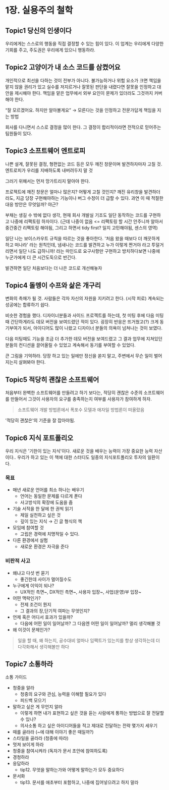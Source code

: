 # 1장. 실용주의 철학
## Topic1 당신의 인생이다
우리에게는 스스로의 행동을 직접 결정할 수 있는 힘이 있다. 이 업계는 우리에게 다양한 기회를 주고, 주도권은 우리에게 있으니 행동하라.

## Topic2 고양이가 내 소스 코드를 삼켰어요
개인적으로 최선을 다하는 것이 전부가 아니다. 불가능하거나 위험 요소가 크면 책임을 맡지 않을 권리가 있고 실수를 저지르거나 잘못된 판단을 내렸다면 잘못을 인정하고 대안을 제시해야 한다. 책임을 맡은 업무에서 외부 요인이 문제가 있더라도 그것까지 커버해야 한다.

“잘 모르겠어요. 하지만 알아볼게요” → 모른다는 것을 인정하고 전문가답게 책임을 지는 방법

회사를 다니면서 스스로 결정을 많이 한다. 그 결정이 합리적이라면 전적으로 믿어주는 팀원들이 있다.

## Topic3 소프트웨어 엔트로피
나쁜 설계, 잘못된 결정, 형편없는 코드 등은 모두 깨진 창문이며 발견하자마자 고칠 것. 엔트로피가 우리를 지배하도록 내버려두지 말 것

그러기 위해서는 먼저 망가트리지 말아야 한다.

프로젝트에 깨진 창문은 얼마나 많은지? 어떻게 고칠 것인지? 깨진 유리창을 발견하더라도, 지금 당장 구현해야하는 기능이나 버그 수정이 더 급할 수 있다. 과연 이 때 적절한 대응 방안은 무엇일까? 야근?

부채는 생길 수 밖에 없다 생각, 현재 회사 개발실 기조도 일단 동작하는 코드를 구현하고 나중에 리팩토링 하자이다. (근데 나중이 없음 <= 리팩토링 할 시간 안주니까 알아서 중간중간 리팩토링 해야됨, 그리고 하면서 tidy first? 일지 고민해야됨, 센스의 영역)

일단 나는 보이스카우트 규칙을 따르는 것을 좋아한다. '처음 왔을 때보다 더 깨끗하게 하고 떠나라' 라는 원칙인데, 냄새나는 코드를 발견하고 누가 이렇게 짠거야 라고 투덜거리면서 일단 나도 급하니까! 라는 마인드로 요구사항만 구현하고 방치하다보면 나중에 누군가에게 더 큰 시간도둑으로 반긴다.

발견하면 일단 처음보다는 더 나은 코드로 개선해놓자

## Topic4 돌멩이 수프와 삶은 개구리
변화의 촉매가 될 것. 사람들은 각자 자신의 자원을 지키려고 한다. (시작 피로) 계속되는 성공에는 합류하기 쉽다.

비슷한 경험을 했다. 디자이너분들과 사이드 프로젝트를 하는데, 첫 미팅 후에 다음 미팅 때 간단하게라도 데모 버전을 보여드렸던 적이 있다. 굉장히 반응은 뜨거웠고(?) 크게 동기부여가 되서, 아이디어도 많이 나왔고 디자이너 분들의 의욕이 넘쳐나는 것이 보였다. 

다음 미팅때도 기능을 조금 더 추가한 데모 버전을 보여드렸고 그 결과 업무에 지쳐있던 분들의 컨디션을 끌어올릴 수 있었고 계속해서 동기를 부여할 수 있었다.

큰 그림을 기억하라. 당장 하고 있는 일에만 정신을 쏟지 말고, 주변에서 무슨 일이 벌어지는지 살펴봐야 한다.

## Topic5 적당히 괜찮은 소프트웨어
처음부터 완벽한 소프트웨어를 만들려고 하기 보다는, 적당히 괜찮은 수준의 소프트웨어를 만들어서 그것이 사용자의 요구를 충족하는지 여부를 사용자가 참여하게 하자.
> 소프트웨어 개발 방법론에서 폭포수 모델과 애자일 방법론이 떠올랐음

'적당히 괜찮은'의 기준을 잘 잡아야됨. 

## Topic6 지식 포트폴리오
우리 지식은 '기한이 있는 지식'이다. 새로운 것을 배우는 능력이 가장 중요한 능력 자산이다..
우리가 하고 있는 이 책에 대한 스터디도 일종의 지식포트폴리오 투자의 일환이다.

### 목표
- 매년 새로운 언어를 최소 하나는 배우기
  - 언어는 동일한 문제를 다르게 푼다
  - 사고방식의 확장에 도움을 줌
- 기술 서적을 한 달에 한 권씩 읽기
  - 제일 실천하고 싶은 것
  - 깊이 있는 지식 → 긴 글 형식의 책
- 모임에 참여할 것
  - 고립은 경력에 치명적일 수 있다.
- 다른 환경에서 실험
  - 새로운 환경은 자극을 준다

### 비판적 사고
- 왜냐고 다섯 번 묻기
  - 좋긴한데 사이가 멀어질수도
- 누구에게 이익이 되나?
  - UX적인 측면~, DX적인 측면~, 사용자 입장~, 사업(운영)부 입장~ 
- 어떤 맥락인가?
  - 전제 조건이 뭔지
  - 그 결과의 장,단기적 여파는 무엇인지?
- 언제 혹은 어디서 효과가 있을까?
  - 다음에 어떤 일이 일어날까? 그 다음엔 어떤 일이 일어날까? 멀리 생각해볼 것
- 왜 이것이 문제인가?

> 일을 할 때, 왜 하는지, 공수대비 얼마나 임팩트가 있는지를 항상 생각하는데 더 다각화해서 생각해볼만 하다


## Topic7 소통하라
소통 가이드
- 청중을 알라
  - 청중의 요구와 관심, 능력을 이해할 필요가 있다
  - 피드백 모으기
- 말하고 싶은 게 무언지 알라
  - 이렇게 하면 내가 표현하고 싶은 것을 듣는 사람에게 통하는 방법으로 잘 전달할 수 있나?
  - 의사소통 하고 싶은 아이디어들을 적고 제대로 전달하는 전략 몇가지 세우기
- 때를 골라라 (~에 대해 이야기 좋은 때일까?)
- 스타일을 골라라 (청중에 따라)
- 멋져 보이게 하라
- 청중을 참여시켜라 (독자가 문서 초안에 참여하도록)
- 경청하라
- 응답하라
  - tip12. 무엇을 말하는가와 어떻게 말하는가 모두 중요하다
- 문서화
  - tip13. 문서를 애초부터 포함하고, 나중에 집어넣으려고 하지 말라
